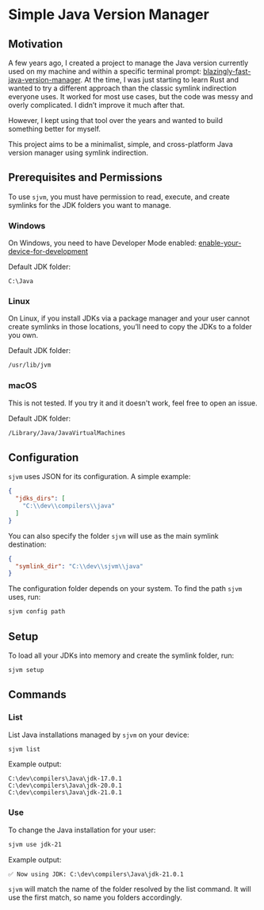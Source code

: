 # Simple Java Version Manager

## Motivation

A few years ago, I created a project to manage the Java version currently used on my machine and within a specific terminal prompt: [blazingly-fast-java-version-manager](https://github.com/theCat69/blazingly-fast-java-version-manager).
At the time, I was just starting to learn Rust and wanted to try a different approach than the classic symlink indirection everyone uses. It worked for most use cases, but the code was messy and overly complicated. I didn’t improve it much after that.

However, I kept using that tool over the years and wanted to build something better for myself.

This project aims to be a minimalist, simple, and cross-platform Java version manager using symlink indirection.

## Prerequisites and Permissions

To use `sjvm`, you must have permission to read, execute, and create symlinks for the JDK folders you want to manage.

### Windows

On Windows, you need to have Developer Mode enabled: [enable-your-device-for-development](https://learn.microsoft.com/fr-fr/windows/apps/get-started/enable-your-device-for-development)

Default JDK folder:

```batch
C:\Java
```

### Linux

On Linux, if you install JDKs via a package manager and your user cannot create symlinks in those locations, you’ll need to copy the JDKs to a folder you own.

Default JDK folder:

```sh
/usr/lib/jvm
```

### macOS

This is not tested. If you try it and it doesn't work, feel free to open an issue.

Default JDK folder:

```sh
/Library/Java/JavaVirtualMachines
```

## Configuration

`sjvm` uses JSON for its configuration.
A simple example:

```json
{
  "jdks_dirs": [
    "C:\\dev\\compilers\\java"
  ]
}
```

You can also specify the folder `sjvm` will use as the main symlink destination:

```json
{
  "symlink_dir": "C:\\dev\\sjvm\\java"
}
```

The configuration folder depends on your system. To find the path `sjvm` uses, run:

```sh
sjvm config path
```

## Setup

To load all your JDKs into memory and create the symlink folder, run:

```sh
sjvm setup
```

## Commands

### List

List Java installations managed by `sjvm` on your device:

```sh
sjvm list
```

Example output:

```
C:\dev\compilers\Java\jdk-17.0.1  
C:\dev\compilers\Java\jdk-20.0.1  
C:\dev\compilers\Java\jdk-21.0.1
```

### Use

To change the Java installation for your user:

```sh
sjvm use jdk-21
```

Example output:

```
✅ Now using JDK: C:\dev\compilers\Java\jdk-21.0.1
```

`sjvm` will match the name of the folder resolved by the list command.
It will use the first match, so name you folders accordingly.
